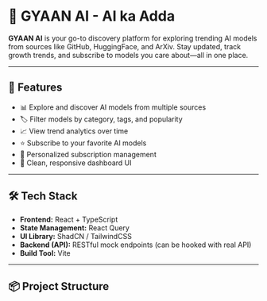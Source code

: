 # 🧠 GYAAN AI - AI ka Adda

**GYAAN AI** is your go-to discovery platform for exploring trending AI models from sources like GitHub, HuggingFace, and ArXiv. Stay updated, track growth trends, and subscribe to models you care about—all in one place.

---

## 🚀 Features

- 📊 Explore and discover AI models from multiple sources
- 🏷️ Filter models by category, tags, and popularity
- 📈 View trend analytics over time
- ⭐ Subscribe to your favorite AI models
- 🔔 Personalized subscription management
- 🎨 Clean, responsive dashboard UI

---

## 🛠️ Tech Stack

- **Frontend:** React + TypeScript
- **State Management:** React Query
- **UI Library:** ShadCN / TailwindCSS
- **Backend (API):** RESTful mock endpoints (can be hooked with real API)
- **Build Tool:** Vite

---

## 📦 Project Structure
